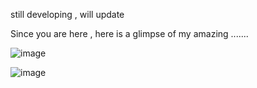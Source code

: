still developing , will update 

Since you are here , here is a glimpse of my amazing ....... 

![image](https://github.com/user-attachments/assets/72e1075c-039a-47d6-a21e-31dc7e17fe77)

![image](https://github.com/user-attachments/assets/6349db7c-2c00-4544-aec4-812593799796)

